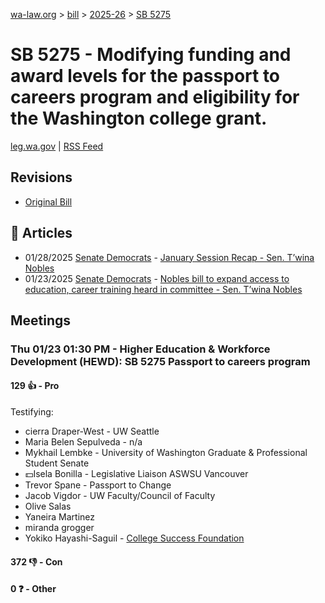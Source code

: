 [wa-law.org](/) > [bill](/bill/) > [2025-26](/bill/2025-26/) > [SB 5275](/bill/2025-26/sb/5275/)

# SB 5275 - Modifying funding and award levels for the passport to careers program and eligibility for the Washington college grant.
[leg.wa.gov](https://app.leg.wa.gov/billsummary?BillNumber=5275&Year=2025&Initiative=false) | [RSS Feed](./rss.xml)

## Revisions
* [Original Bill](1/)

## 📰 Articles
* 01/28/2025 [Senate Democrats](/org/senate_democrats/) - [January Session Recap - Sen. T’wina Nobles](https://senatedemocrats.wa.gov/nobles/2025/01/28/january-session-recap-2/#:~:text=SB%205275)
* 01/23/2025 [Senate Democrats](/org/senate_democrats/) - [Nobles bill to expand access to education, career training heard in committee - Sen. T’wina Nobles](https://senatedemocrats.wa.gov/nobles/2025/01/23/nobles-bill-to-expand-access-to-education-career-training-heard-in-committee/#:~:text=Senate%20Bill%205275)

## Meetings
### Thu 01/23 01:30 PM - Higher Education & Workforce Development (HEWD): SB 5275 Passport to careers program
#### 129 👍 - Pro
Testifying:
* cierra Draper-West - UW Seattle
* Maria Belen Sepulveda - n/a
* Mykhail Lembke - University of Washington Graduate & Professional Student Senate
* 💵Isela Bonilla - Legislative Liaison ASWSU Vancouver
* Trevor Spane - Passport to Change
* Jacob Vigdor - UW Faculty/Council of Faculty
* Olive Salas
* Yaneira Martinez
* miranda grogger
* Yokiko Hayashi-Saguil - [College Success Foundation](/org/college_success_foundation/)

#### 372 👎 - Con

#### 0 ❓ - Other
